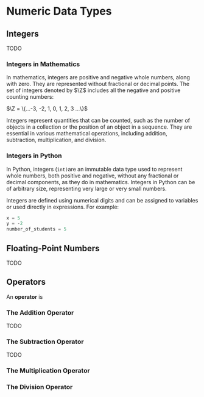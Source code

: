 # Numeric Data Types

## Integers

TODO

### Integers in Mathematics

In mathematics, integers are positive and negative whole numbers, along with zero. They are represented without fractional or decimal points. The set of integers denoted by $\Z$ includes all the negative and positive counting numbers:

$\Z = \{...-3, -2, 1, 0, 1, 2, 3 ...\}$​

Integers represent quantities that can be counted, such as the number of objects in a collection or the position of an object in a sequence. They are essential in various mathematical operations, including addition, subtraction, multiplication, and division.

### Integers in Python

In Python, integers (`int)`are an immutable data type used to represent whole numbers, both positive and negative, without any fractional or decimal components, as they do in mathematics. Integers in Python can be of arbitrary size, representing very large or very small numbers.

Integers are defined using numerical digits and can be assigned to variables or used directly in expressions. For example:

```python
x = 5
y = -2
number_of_students = 5
```

## Floating-Point Numbers

TODO



## Operators

An **operator** is

### The Addition Operator

TODO

### The Subtraction Operator

TODO

### The Multiplication Operator



### The Division Operator